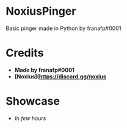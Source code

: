 # NoxiusPinger
Basic pinger made in Python by franafp#0001
# Credits
- **Made by franafp#0001**
- **[Noxius](https://discord.gg/noxius**
# Showcase
- *In few hours*
